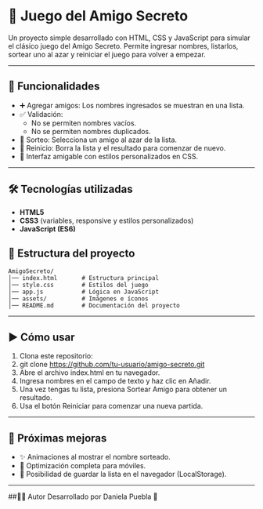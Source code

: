 # 🎁 Juego del Amigo Secreto
Un proyecto simple desarrollado con HTML, CSS y JavaScript para simular el clásico juego del Amigo Secreto.
Permite ingresar nombres, listarlos, sortear uno al azar y reiniciar el juego para volver a empezar.
________________________________________
## 🚀 Funcionalidades
-	➕ Agregar amigos: Los nombres ingresados se muestran en una lista.
-	✅ Validación:
     -	No se permiten nombres vacíos.
     -  No se permiten nombres duplicados.
-	🎲 Sorteo: Selecciona un amigo al azar de la lista.
-	🔄 Reinicio: Borra la lista y el resultado para comenzar de nuevo.
-	🎨 Interfaz amigable con estilos personalizados en CSS.
________________________________________
## 🛠️ Tecnologías utilizadas
-	**HTML5**
-	**CSS3** (variables, responsive y estilos personalizados)
-	**JavaScript (ES6)**

## 📂 Estructura del proyecto
```
AmigoSecreto/
│── index.html       # Estructura principal
│── style.css        # Estilos del juego
│── app.js           # Lógica en JavaScript
│── assets/          # Imágenes e íconos
│── README.md        # Documentación del proyecto
```

________________________________________
## ▶️ Cómo usar
1.	Clona este repositorio:
2.	git clone https://github.com/tu-usuario/amigo-secreto.git
3.	Abre el archivo index.html en tu navegador.
4.	Ingresa nombres en el campo de texto y haz clic en Añadir.
5.	Una vez tengas tu lista, presiona Sortear Amigo para obtener un resultado.
6.	Usa el botón Reiniciar para comenzar una nueva partida.
________________________________________
## 📌 Próximas mejoras
-	✨ Animaciones al mostrar el nombre sorteado.
-	📱 Optimización completa para móviles.
-	💾 Posibilidad de guardar la lista en el navegador (LocalStorage).
________________________________________
##👩‍💻 Autor
Desarrollado por Daniela Puebla 💙